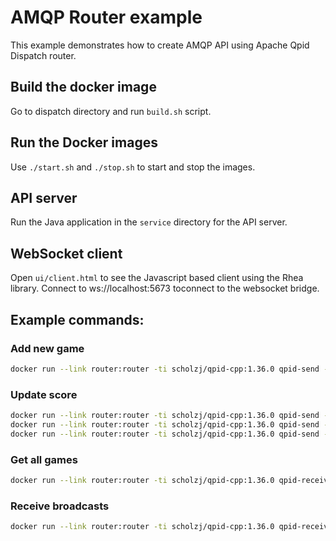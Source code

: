 # AMQP Router example

This example demonstrates how to create AMQP API using Apache Qpid Dispatch router.

## Build the docker image

Go to dispatch directory and run `build.sh` script.

## Run the Docker images

Use `./start.sh` and `./stop.sh` to start and stop the images.

## API server

Run the Java application in the `service` directory for the API server.

## WebSocket client

Open `ui/client.html` to see the Javascript based client using the Rhea library. Connect to ws://localhost:5673 toconnect to the websocket bridge.

## Example commands:

### Add new game

```bash
docker run --link router:router -ti scholzj/qpid-cpp:1.36.0 qpid-send -b admin/123456@router:5672 --connection-options "{protocol: amqp1.0}" -a "'/addGame'" --content-string '{"homeTeam": "Aston Villa", "awayTeam": "Birmingham City"}'
```

### Update score

```bash
docker run --link router:router -ti scholzj/qpid-cpp:1.36.0 qpid-send -b admin/123456@router:5672 --connection-options "{protocol: amqp1.0}" -a "'/setScore'" --content-string '{"homeTeam": "Aston Villa", "awayTeam": "Birmingham City", "homeTeamGoals": 1, "awayTeamGoals": 0}'
docker run --link router:router -ti scholzj/qpid-cpp:1.36.0 qpid-send -b admin/123456@router:5672 --connection-options "{protocol: amqp1.0}" -a "'/setScore'" --content-string '{"homeTeam": "Aston Villa", "awayTeam": "Birmingham City", "homeTeamGoals": 2, "awayTeamGoals": 0}'
docker run --link router:router -ti scholzj/qpid-cpp:1.36.0 qpid-send -b admin/123456@router:5672 --connection-options "{protocol: amqp1.0}" -a "'/setScore'" --content-string '{"homeTeam": "Aston Villa", "awayTeam": "Birmingham City", "homeTeamGoals": 3, "awayTeamGoals": 0}'
```

### Get all games

```bash
docker run --link router:router -ti scholzj/qpid-cpp:1.36.0 qpid-receive -b router:5672 --connection-options "{protocol: amqp1.0}" -a "'/getScore'"
```

### Receive broadcasts

```bash
docker run --link router:router -ti scholzj/qpid-cpp:1.36.0 qpid-receive -b router:5672 --connection-options "{protocol: amqp1.0}" -a "'/liveScore'" -f
```
